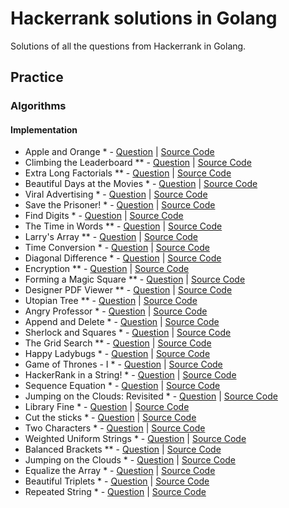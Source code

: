 # Hackerrank solutions in Golang

Solutions of all the questions from Hackerrank in Golang.

## Practice

### Algorithms

#### Implementation
- Apple and Orange * - [Question](https://www.hackerrank.com/challenges/apple-and-orange/problem?isFullScreen=true) | [Source Code](./apple-and-orange/main.go)
- Climbing the Leaderboard ** - [Question](https://www.hackerrank.com/challenges/climbing-the-leaderboard/problem?isFullScreen=true) | [Source Code](./climbing-the-leaderboard/main.go)
- Extra Long Factorials ** - [Question](https://www.hackerrank.com/challenges/extra-long-factorials/problem?isFullScreen=true) | [Source Code](./extra-long-factorials/main.go)
- Beautiful Days at the Movies * - [Question](https://www.hackerrank.com/challenges/beautiful-days-at-the-movies/problem?isFullScreen=true) | [Source Code](./beautiful-days-at-the-movies/main.go)
- Viral Advertising * - [Question](https://www.hackerrank.com/challenges/strange-advertising/problem?isFullScreen=true) | [Source Code](./strange-advertising/main.go)
- Save the Prisoner! * - [Question](https://www.hackerrank.com/challenges/save-the-prisoner/problem?isFullScreen=true) | [Source Code](./save-the-prisoner/main.go)
- Find Digits * - [Question](https://www.hackerrank.com/challenges/find-digits/problem?isFullScreen=true) | [Source Code](./find-digits/main.go)
- The Time in Words ** - [Question](https://www.hackerrank.com/challenges/the-time-in-words/problem?isFullScreen=true) | [Source Code](./the-time-in-words/main.go)
- Larry's Array ** - [Question](https://www.hackerrank.com/challenges/larrys-array/problem?isFullScreen=true) | [Source Code](./larrys-array/main.go)
- Time Conversion * - [Question](https://www.hackerrank.com/challenges/time-conversion/problem?isFullScreen=true) | [Source Code](./time-conversion/main.go)
- Diagonal Difference * - [Question](https://www.hackerrank.com/challenges/diagonal-difference/problem) | [Source Code](./diagonal-difference/main.go)
- Encryption ** - [Question](https://www.hackerrank.com/challenges/encryption/problem?isFullScreen=true) | [Source Code](./encryption/main.go)
- Forming a Magic Square ** - [Question](https://www.hackerrank.com/challenges/magic-square-forming/problem?isFullScreen=true) | [Source Code](./magic-square-forming/main.go)
- Designer PDF Viewer ** - [Question](https://www.hackerrank.com/challenges/designer-pdf-viewer/problem?isFullScreen=true) | [Source Code](./designer-pdf-viewer/main.go)
- Utopian Tree ** - [Question](https://www.hackerrank.com/challenges/utopian-tree/problem?isFullScreen=true) | [Source Code](./utopian-tree/main.go)
- Angry Professor * - [Question](https://www.hackerrank.com/challenges/angry-professor/problem?isFullScreen=true) | [Source Code](./angry-professor/main.go)
- Append and Delete * - [Question](https://www.hackerrank.com/challenges/append-and-delete/problem?isFullScreen=true) | [Source Code](./append-and-delete/main.go)
- Sherlock and Squares * - [Question](https://www.hackerrank.com/challenges/sherlock-and-squares/problem?isFullScreen=true) | [Source Code](./sherlock-and-squares/main.go)
- The Grid Search ** - [Question](https://www.hackerrank.com/challenges/the-grid-search/problem?isFullScreen=true) | [Source Code](./the-grid-search/main.go)
- Happy Ladybugs * - [Question](https://www.hackerrank.com/challenges/happy-ladybugs/problem?isFullScreen=true) | [Source Code](./happy-ladybugs/main.go)
- Game of Thrones - I * - [Question](https://www.hackerrank.com/challenges/game-of-thrones/problem?isFullScreen=true) | [Source Code](./game-of-thrones/main.go)
- HackerRank in a String! * - [Question](https://www.hackerrank.com/challenges/hackerrank-in-a-string/problem?isFullScreen=true) | [Source Code](./hackerrank-in-a-string/main.go)
- Sequence Equation * - [Question](https://www.hackerrank.com/challenges/permutation-equation/problem?isFullScreen=true) | [Source Code](./permutation-equation/main.go)
- Jumping on the Clouds: Revisited * - [Question](https://www.hackerrank.com/challenges/jumping-on-the-clouds-revisited/problem?isFullScreen=true) | [Source Code](./jumping-on-the-clouds-revisited/main.go)
- Library Fine * - [Question](https://www.hackerrank.com/challenges/library-fine/problem?isFullScreen=true) | [Source Code](./library-fine/main.go)
- Cut the sticks * - [Question](https://www.hackerrank.com/challenges/cut-the-sticks/problem?isFullScreen=true) | [Source Code](./cut-the-sticks/main.go)
- Two Characters * - [Question](https://www.hackerrank.com/challenges/two-characters/problem?isFullScreen=true) | [Source Code](./two-characters/main.go)
- Weighted Uniform Strings * - [Question](https://www.hackerrank.com/challenges/weighted-uniform-string/problem?isFullScreen=true) | [Source Code](./weighted-uniform-string/main.go)
- Balanced Brackets ** - [Question](https://www.hackerrank.com/challenges/balanced-brackets/problem?isFullScreen=true) | [Source Code](./balanced-brackets/main.go)
- Jumping on the Clouds * - [Question](https://www.hackerrank.com/challenges/jumping-on-the-clouds/problem?isFullScreen=true) | [Source Code](./jumping-on-the-clouds/jumping_on_clouds.go)
- Equalize the Array * - [Question](https://www.hackerrank.com/challenges/equality-in-a-array/problem?isFullScreen=true) | [Source Code](./equality-in-a-array/equality_in_a_array.go)
- Beautiful Triplets * - [Question](https://www.hackerrank.com/challenges/beautiful-triplets/problem?isFullScreen=true) | [Source Code](./beautiful-triplets/beautiful_triplets.go)
- Repeated String * - [Question](https://www.hackerrank.com/challenges/repeated-string/problem?isFullScreen=true) | [Source Code](./repeated-string/repeated_string.go)
